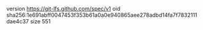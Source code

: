 version https://git-lfs.github.com/spec/v1
oid sha256:1e691abff0047453f353b61a0a0e940865aee278adbd14fa7f7832111dae4c37
size 551
